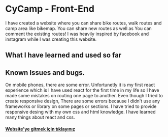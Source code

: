 # CyCamp - Front-End

I have created a website where you can share bike routes, walk routes and camp area like bikemap. You can share new routes as well as You can comment the existing routes! I was heavily inspired by facebook and instagram while I was creating this website.


## What I have learned and used so far




## Known Issues and bugs.
On mobile phones, there are some error. Unfortunetly it is my first react experience which is I have used react for the first time in my life so I have made some mistakes on routing one page to another. Even though I tried to create responsive design, There are some errors because I didn't use any frameworks or library on some pages or sections. I have tried to provide responsive desing with my own css and html knowledge. I have learned many things about react and css. 




#### [Website'ye gitmek için tıklayınız](https://6314e747063a091c48a88f3c--unique-kataifi-950851.netlify.app/)
